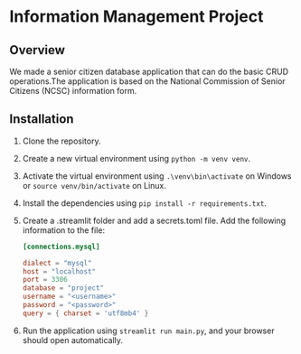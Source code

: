 # Information Management Project

## Overview

We made a senior citizen database application that can do the basic CRUD operations.The application is based on the National Commission of Senior Citizens (NCSC) information form.

## Installation

1. Clone the repository.
2. Create a new virtual environment using `python -m venv venv`.
3. Activate the virtual environment using `.\venv\bin\activate` on Windows or `source venv/bin/activate` on Linux.
4. Install the dependencies using `pip install -r requirements.txt`.
5. Create a .streamlit folder and add a secrets.toml file.
    Add the following information to the file:

    ```toml
    [connections.mysql]

    dialect = "mysql"
    host = "localhost"
    port = 3306
    database = "project"
    username = "<username>"
    password = "<password>"
    query = { charset = 'utf8mb4' }
    ```

6. Run the application using `streamlit run main.py`, and your browser should open automatically.
